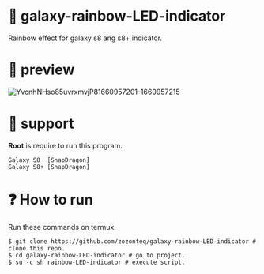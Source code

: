 # 🌈 galaxy-rainbow-LED-indicator
 Rainbow effect for galaxy s8 ang s8+ indicator.
 
# 👀 preview
![YvcnhNHso85uvrxmvjP81660957201-1660957215](https://user-images.githubusercontent.com/77091655/185723353-da3ba7a5-571c-41d8-a398-6e461ed8ba19.gif)

# 📱 support
**Root** is require to run this program.  

```
Galaxy S8  [SnapDragon]
Galaxy S8+ [SnapDragon]
```

# ❓ How to run
Run these commands on termux.  
```
$ git clone https://github.com/zozonteq/galaxy-rainbow-LED-indicator # clone this repo.
$ cd galaxy-rainbow-LED-indicator # go to project.
$ su -c sh rainbow-LED-indicator # execute script.
```
